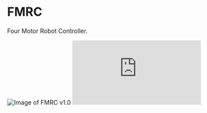 # FMRC 
Four Motor Robot Controller.


![Image of FMRC v1.0](https://raw.githubusercontent.com/svenssonjoel/FMRC/master/Pictures/FMRC_1_0.jpg)
![Schematics of FMRC v1.0](https://raw.githubusercontent.com/svenssonjoel/FMRC/master/Pictures/schematics.pdf)
